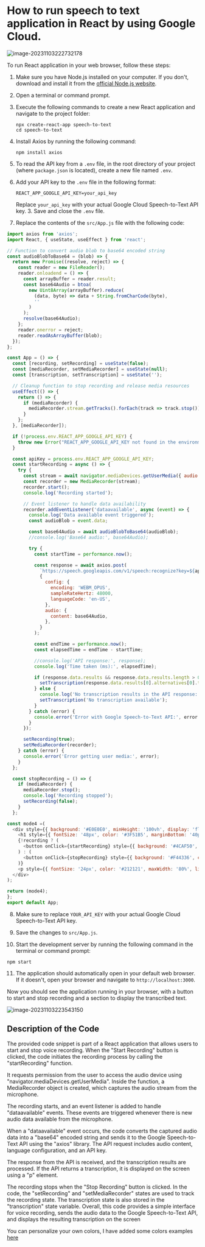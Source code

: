 # How to run speech to text application in React by using Google Cloud.

![image-20231103222732178](assets/images/posts/README/image-20231103222732178.png)



To run  React application in your web browser, follow these steps:

1. Make sure you have Node.js installed on your computer. If you don't, download and install it from the [official Node.js website](https://nodejs.org/).

2. Open a terminal or command prompt.

3. Execute the following commands to create a new React application and navigate to the project folder:
   ```
   npx create-react-app speech-to-text
   cd speech-to-text
   ```

4. Install Axios by running the following command:
   ```
   npm install axios
   ```

5. To read the API key from a `.env` file,  in the root directory of your project (where `package.json` is located), create a new file named `.env`.

6. Add your API key to the `.env` file in the following format:

   ```
   REACT_APP_GOOGLE_API_KEY=your_api_key   
   ```

   

   Replace `your_api_key` with your actual Google Cloud Speech-to-Text API key. 3. Save and close the `.env` file.

   

7. Replace the contents of the `src/App.js` file with the following code:

```javascript
import axios from 'axios';
import React, { useState, useEffect } from 'react';

// Function to convert audio blob to base64 encoded string
const audioBlobToBase64 = (blob) => {
  return new Promise((resolve, reject) => {
    const reader = new FileReader();
    reader.onloadend = () => {
      const arrayBuffer = reader.result;
      const base64Audio = btoa(
        new Uint8Array(arrayBuffer).reduce(
          (data, byte) => data + String.fromCharCode(byte),
          ''
        )
      );
      resolve(base64Audio);
    };
    reader.onerror = reject;
    reader.readAsArrayBuffer(blob);
  });
};

const App = () => {
  const [recording, setRecording] = useState(false);
  const [mediaRecorder, setMediaRecorder] = useState(null);
  const [transcription, setTranscription] = useState('');

  // Cleanup function to stop recording and release media resources
  useEffect(() => {
    return () => {
      if (mediaRecorder) {
        mediaRecorder.stream.getTracks().forEach(track => track.stop());
      }
    };
  }, [mediaRecorder]);

  if (!process.env.REACT_APP_GOOGLE_API_KEY) {
    throw new Error("REACT_APP_GOOGLE_API_KEY not found in the environment");
  }

  const apiKey = process.env.REACT_APP_GOOGLE_API_KEY;
  const startRecording = async () => {
    try {
      const stream = await navigator.mediaDevices.getUserMedia({ audio: true });
      const recorder = new MediaRecorder(stream);
      recorder.start();
      console.log('Recording started');

      // Event listener to handle data availability
      recorder.addEventListener('dataavailable', async (event) => {
        console.log('Data available event triggered');
        const audioBlob = event.data;

        const base64Audio = await audioBlobToBase64(audioBlob);
        //console.log('Base64 audio:', base64Audio);

        try {
          const startTime = performance.now();

          const response = await axios.post(
            `https://speech.googleapis.com/v1/speech:recognize?key=${apiKey}`,
            {
              config: {
                encoding: 'WEBM_OPUS',
                sampleRateHertz: 48000,
                languageCode: 'en-US',
              },
              audio: {
                content: base64Audio,
              },
            }
          );

          const endTime = performance.now();
          const elapsedTime = endTime - startTime;

          //console.log('API response:', response);
          console.log('Time taken (ms):', elapsedTime);

          if (response.data.results && response.data.results.length > 0) {
            setTranscription(response.data.results[0].alternatives[0].transcript);
          } else {
            console.log('No transcription results in the API response:', response.data);
            setTranscription('No transcription available');
          }
        } catch (error) {
          console.error('Error with Google Speech-to-Text API:', error.response.data);
        }
      });

      setRecording(true);
      setMediaRecorder(recorder);
    } catch (error) {
      console.error('Error getting user media:', error);
    }
  };

  const stopRecording = () => {
    if (mediaRecorder) {
      mediaRecorder.stop();
      console.log('Recording stopped');
      setRecording(false);
    }
  };

const mode4 =(
  <div style={{ background: '#E0E0E0', minHeight: '100vh', display: 'flex', flexDirection: 'column', justifyContent: 'center', alignItems: 'center', fontFamily: 'Roboto, sans-serif' }}>
    <h1 style={{ fontSize: '48px', color: '#3F51B5', marginBottom: '40px' }}>Speech to Text</h1>
    {!recording ? (
      <button onClick={startRecording} style={{ background: '#4CAF50', color: 'white', fontSize: '24px', padding: '10px 20px', borderRadius: '5px', border: 'none', cursor: 'pointer', marginBottom: '20px', boxShadow: '0 3px 5px rgba(0,0,0,0.3)' }}>Start Recording</button>
    ) : (
      <button onClick={stopRecording} style={{ background: '#F44336', color: 'white', fontSize: '24px', padding: '10px 20px', borderRadius: '5px', border: 'none', cursor: 'pointer', marginBottom: '20px', boxShadow: '0 3px 5px rgba(0,0,0,0.3)' }}>Stop Recording</button>
    )}
    <p style={{ fontSize: '24px', color: '#212121', maxWidth: '80%', lineHeight: '1.5', textAlign: 'left', background: 'white', padding: '20px', borderRadius: '5px', boxShadow: '0 1px 3px rgba(0,0,0,0.2)' }}>Transcription: {transcription}</p>
  </div>
);

return (mode4);
};
export default App;
```




8. Make sure to replace `YOUR_API_KEY` with your actual Google Cloud Speech-to-Text API key.

9. Save the changes to `src/App.js`.

10. Start the development server by running the following command in the terminal or command prompt:

   ```
   npm start
   ```
11. The application should automatically open in your default web browser. If it doesn't, open your browser and navigate to `http://localhost:3000`.

Now you should see the application running in your browser, with a button to start and stop recording and a section to display the transcribed text.



![image-20231103223543150](assets/images/posts/README/image-20231103223543150.png)

## Description of the Code

The provided code snippet is part of a React application that allows users to start and stop voice recording. When the "Start Recording" button is clicked, the code initiates the recording process by calling the "startRecording" function. 

It requests permission from the user to access the audio device using "navigator.mediaDevices.getUserMedia". Inside the function, a MediaRecorder object is created, which captures the audio stream from the microphone. 

The recording starts, and an event listener is added to handle "dataavailable" events. These events are triggered whenever there is new audio data available from the microphone. 

When a "dataavailable" event occurs, the code converts the captured audio data into a "base64" encoded string and sends it to the Google Speech-to-Text API using the "axios" library. The API request includes audio content, language configuration, and an API key.

 The response from the API is received, and the transcription results are processed. If the API returns a transcription, it is displayed on the screen using a "p" element. 

The recording stops when the "Stop Recording" button is clicked. In the code, the "setRecording" and "setMediaRecorder" states are used to track the recording state. The transcription state is also stored in the "transcription" state variable. Overall, this code provides a simple interface for voice recording, sends the audio data to the Google Speech-to-Text API, and displays the resulting transcription on the screen

You can personalize your own colors, I have added some colors examples [here](./templates.md)
